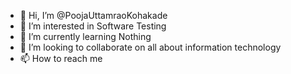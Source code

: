- 👋 Hi, I’m @PoojaUttamraoKohakade
- 👀 I’m interested in Software Testing
- 🌱 I’m currently learning Nothing
- 💞️ I’m looking to collaborate on all about information technology
- 📫 How to reach me 

<!---
PoojaUttamraoKohakade/PoojaUttamraoKohakade is a ✨ special ✨ repository because its `README.md` (this file) appears on your GitHub profile.
You can click the Preview link to take a look at your changes.
--->
